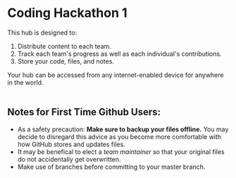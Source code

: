 # Coding Hackathon 1
This hub is designed to:
1. Distribute content to each team.
2. Track each team's progress as well as each individual's contributions.
3. Store your code, files, and notes.

Your hub can be accessed from any internet-enabled device for anywhere in the world.<br><br>

## Notes for First Time Github Users:
* As a safety precaution: **Make sure to backup your files offline.** You may decide to disregard this advice as you become more comfortable with how GitHub stores and updates files.
* It may be benefical to elect a *team maintainer* so that your original files do not accidentally get overwritten.
* Make use of branches before committing to your master branch.
